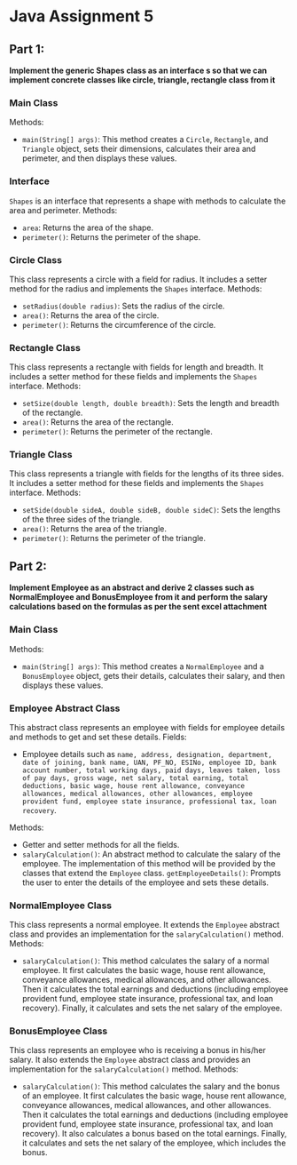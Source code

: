 # Java Assignment 5
## Part 1: 
**Implement the generic Shapes class as an interface s so that we can implement concrete classes like circle, triangle, rectangle class from it**
### Main Class
Methods:
- ```main(String[] args)```: This method creates a `Circle`, `Rectangle`, and `Triangle` object, sets their dimensions, calculates their area and perimeter, and then displays these values.
### Interface
`Shapes` is an interface that represents a shape with methods to calculate the area and perimeter.
Methods:
- `area`: Returns the area of the shape.
- `perimeter()`: Returns the perimeter of the shape.
### Circle Class
This class represents a circle with a field for radius. It includes a setter method for the radius and implements the `Shapes` interface.
 Methods:
- `setRadius(double radius)`: Sets the radius of the circle.
- `area()`: Returns the area of the circle.
- `perimeter()`: Returns the circumference of the circle.
### Rectangle Class
This class represents a rectangle with fields for length and breadth. It includes a setter method for these fields and implements the `Shapes` interface.
Methods:
- `setSize(double length, double breadth)`: Sets the length and breadth of the rectangle.
- `area()`: Returns the area of the rectangle.
- `perimeter()`: Returns the perimeter of the rectangle.
### Triangle Class
This class represents a triangle with fields for the lengths of its three sides. It includes a setter method for these fields and implements the `Shapes` interface.
Methods:
- `setSide(double sideA, double sideB, double sideC)`: Sets the lengths of the three sides of the triangle.
- `area()`: Returns the area of the triangle.
- `perimeter()`: Returns the perimeter of the triangle.
## Part 2:
**Implement Employee as an abstract and derive 2 classes such as NormalEmployee and BonusEmployee from it and perform the salary calculations based on the formulas as per the sent excel attachment**
### Main Class
Methods:
- ```main(String[] args)```: This method creates a `NormalEmployee` and a `BonusEmployee` object, gets their details, calculates their salary, and then displays these values.
### Employee Abstract Class
This abstract class represents an employee with fields for employee details and methods to get and set these details.
Fields:
- Employee details such as `name, address, designation, department, date of joining, bank name, UAN, PF_NO, ESINo, employee ID, bank account number, total working days, paid days, leaves taken, loss of pay days, gross wage, net salary, total earning, total deductions, basic wage, house rent allowance, conveyance allowances, medical allowances, other allowances, employee provident fund, employee state insurance, professional tax, loan recovery`.
  
Methods:
- Getter and setter methods for all the fields.
- `salaryCalculation()`: An abstract method to calculate the salary of the employee. The implementation of this method will be provided by the classes that extend the `Employee` class.
`getEmployeeDetails()`: Prompts the user to enter the details of the employee and sets these details.
### NormalEmployee Class
This class represents a normal employee. It extends the `Employee` abstract class and provides an implementation for the `salaryCalculation()` method.
Methods:
- `salaryCalculation()`: This method calculates the salary of a normal employee. It first calculates the basic wage, house rent allowance, conveyance allowances, medical allowances, and other allowances. Then it calculates the total earnings and deductions (including employee provident fund, employee state insurance, professional tax, and loan recovery). Finally, it calculates and sets the net salary of the employee.
### BonusEmployee Class
This class represents an employee who is receiving a bonus in his/her salary. It also extends the `Employee` abstract class and provides an implementation for the `salaryCalculation()` method.
Methods:
- `salaryCalculation()`: This method calculates the salary and the bonus of an employee. It first calculates the basic wage, house rent allowance, conveyance allowances, medical allowances, and other allowances. Then it calculates the total earnings and deductions (including employee provident fund, employee state insurance, professional tax, and loan recovery). It also calculates a bonus based on the total earnings. Finally, it calculates and sets the net salary of the employee, which includes the bonus.

